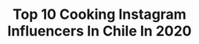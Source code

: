 ---
title: Top 10 Cooking Instagram Influencers In Chile In 2020
description: >-
  Find top cooking Instagram influencers in Chile in 2020. Most popular hashtags: #cooking #yomequedoencasa #happy #stayathome.
platform: Instagram
profiles:
  - username: "mmarocchino"
    fullname: >-
      ManFashion & Lifestyle
    location: "Chile"
    followers: 317449
    engagement: 233
    commentsToLikes: 0.027073
    avatar: "https://scontent-ams4-1.cdninstagram.com/v/t51.2885-19/s320x320/92242772_504292447115932_7575870711512694784_n.jpg?_nc_ht=scontent-ams4-1.cdninstagram.com&_nc_ohc=nxOGwgxvVeIAX_cDQ3V&oh=6a5bef30ea48bc060e398bcdee04ca88&oe=5EB9A5EF"
    verified: true
    hashtags: "#travel, #famiglia, #love, #men"
  - username: "antojista"
    fullname: >-
      Cami Peñaloza ♻️🍲🌳
    location: "Chile"
    followers: 33657
    engagement: 164
    commentsToLikes: 0.057980
    avatar: "https://scontent-lhr8-1.cdninstagram.com/v/t51.2885-19/s320x320/75472298_2452382114975114_1035815355810840576_n.jpg?_nc_ht=scontent-lhr8-1.cdninstagram.com&_nc_ohc=dOW-UcfvCCgAX-Fz2qF&oh=03558f1363e54efd3248dbaefe4c6825&oe=5EBC2A9E"
    verified: false
    hashtags: "#zerowaste, #vegan, #cooking, #home"
  - username: "max_cabezon"
    fullname: >-
      Max Cabezón
    location: "Chile"
    followers: 119776
    engagement: 312
    commentsToLikes: 0.023704
    avatar: "https://scontent-lhr8-1.cdninstagram.com/v/t51.2885-19/s320x320/68781848_403401027030103_7280642682584563712_n.jpg?_nc_ht=scontent-lhr8-1.cdninstagram.com&_nc_ohc=P6NKFzbM4h8AX8ZpdaA&oh=2b53dab9de3e53819675662e6e0317c9&oe=5EBC0906"
    verified: true
    hashtags: "#givesyouwings, #pizzatime, #berlin, #pizzaday"
  - username: "franceshardyb"
    fullname: >-
      Frances Hardy Bascopé
    location: "Chile"
    followers: 3165
    engagement: 1363
    commentsToLikes: 0.066684
    avatar: "https://scontent-ams4-1.cdninstagram.com/v/t51.2885-19/s320x320/67519311_348611609414013_9038348565184774144_n.jpg?_nc_ht=scontent-ams4-1.cdninstagram.com&_nc_ohc=auHqdc8RfsEAX9jiQ3d&oh=a54590ae4d555c4e6bd15a071e2c27e6&oe=5EB9A01E"
    verified: false
    hashtags: "#family, #incondicional, #happy, #graduacion"
  - username: "iamsusanagarcia"
    fullname: >-
      Susana García
    location: "Chile"
    followers: 38689
    engagement: 275
    commentsToLikes: 0.022282
    avatar: "https://scontent-ams4-1.cdninstagram.com/v/t51.2885-19/s320x320/76808267_757421344762625_1533546376871280640_n.jpg?_nc_ht=scontent-ams4-1.cdninstagram.com&_nc_ohc=B3-KutPlebwAX-0h0vT&oh=b23eeca96eced07bd499b3833a302b80&oe=5EBA500F"
    verified: false
    hashtags: "#dunasdeconcon, #brownie, #italia, #covid"
  - username: "jmgfontaine"
    fullname: >-
      Jose Miguel
    location: "Chile"
    followers: 34112
    engagement: 307
    commentsToLikes: 0.033241
    avatar: "https://scontent-amt2-1.cdninstagram.com/v/t51.2885-19/s320x320/66684282_2441951449422297_3686706923664572416_n.jpg?_nc_ht=scontent-amt2-1.cdninstagram.com&_nc_ohc=04etGlV3JbMAX_DA95x&oh=0b85d8590c1f43f381828b4559846027&oe=5EB3F21A"
    verified: true
    hashtags: "#cooking, #vegan, #besafe, #pasarelavalparaiso"
  - username: "maisacocina"
    fullname: >-
      maisacocina
    location: "Chile"
    followers: 16605
    engagement: 496
    commentsToLikes: 0.033029
    avatar: "https://scontent-lhr8-1.cdninstagram.com/v/t51.2885-19/s320x320/66395121_459839174747128_6849382194599690240_n.jpg?_nc_ht=scontent-lhr8-1.cdninstagram.com&_nc_ohc=6FAGPOyHnfwAX_V00Yi&oh=97a5da9799e87b49a24cc51bf53eec87&oe=5EB4765D"
    verified: false
    hashtags: "#tarta, #lovefood, #eating, #arrozdecoliflor"
  - username: "raulgardilcic"
    fullname: >-
      ◬ Raúl Gardilcic Boassi ◬
    location: "Chile"
    followers: 21429
    engagement: 782
    commentsToLikes: 0.032757
    avatar: "https://scontent-lhr8-1.cdninstagram.com/v/t51.2885-19/s320x320/92469245_227450775032504_6672660108733841408_n.jpg?_nc_ht=scontent-lhr8-1.cdninstagram.com&_nc_ohc=tNTfaVcuQ0oAX982KRu&oh=6da9b939d5e1ac37664eb210805c59fd&oe=5EBAEDE1"
    verified: false
    hashtags: "#downtofilm, #inspirat, #film, #chile"
  - username: "pastrychefmile"
    fullname: >-
      Chef Mile Vallejos M.
    location: "Chile"
    followers: 22004
    engagement: 260
    commentsToLikes: 0.045460
    avatar: "https://scontent-lhr8-1.cdninstagram.com/v/t51.2885-19/s320x320/66504672_911475275878893_2839483272583446528_n.jpg?_nc_ht=scontent-lhr8-1.cdninstagram.com&_nc_ohc=SvMIjq1WjmUAX_TJqvy&oh=26e93075d05a4808885e1c9334c778a6&oe=5EBAE270"
    verified: false
    hashtags: "#vacaciones, #chocolatelife, #contodosinopaque, #inspiracion"
  - username: "bernardo_y_horacio"
    fullname: >-
      Bernardo - Horacio
    location: "Chile"
    followers: 9872
    engagement: 778
    commentsToLikes: 0.136682
    avatar: "https://scontent-lhr8-1.cdninstagram.com/v/t51.2885-19/s320x320/83618494_272042237100895_754558619273396224_n.jpg?_nc_ht=scontent-lhr8-1.cdninstagram.com&_nc_ohc=vjQnyM23B8EAX_EYl0f&oh=5dad1c9f91d5a6d22e864f87dfa85ef9&oe=5EBC362D"
    verified: false
    hashtags: "#followforfollowback, #bestwoof, #perroinfluencer, #summerdog"
---